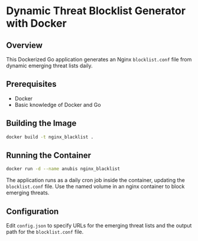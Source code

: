# Dynamic Threat Blocklist Generator with Docker

## Overview

This Dockerized Go application generates an Nginx `blocklist.conf` file from dynamic emerging threat lists daily.

## Prerequisites

- Docker
- Basic knowledge of Docker and Go

## Building the Image

```sh
docker build -t nginx_blacklist .
```

## Running the Container

```sh
docker run -d --name anubis nginx_blacklist
```

The application runs as a daily cron job inside the container, updating the `blocklist.conf` file. Use the named volume in an nginx container to block emerging threats.

## Configuration

Edit `config.json` to specify URLs for the emerging threat lists and the output path for the `blocklist.conf` file.
